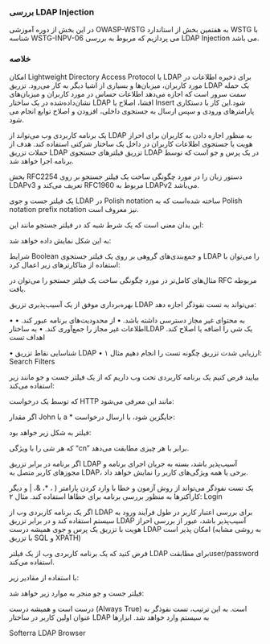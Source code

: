 ### بررسی LDAP Injection

در این بخش از دوره آموزشی OWASP-WSTG به هفتمین بخش از استاندارد WSTG با شناسه WSTG-INPV-06 می پردازیم که مربوط به بررسی LDAP Injection می باشد.

### خلاصه

امکان Lightweight Directory Access Protocol یا LDAP برای ذخیره اطلاعات در مورد کاربران، میزبان‌ها و بسیاری از اشیا دیگر به کار می‌رود. تزریق LDAP یک حمله سمت سرور است که اجازه می‌دهد اطلاعات حساس در مورد کاربران و میزبان‌های نشان‌داده‌شده در یک ساختار LDAP افشا، اصلاح یا Insert شود.این کار با دستکاری پارامترهای ورودی و سپس ارسال به جستجوی داخلی، افزودن و اصلاح توابع انجام می شود.

یک برنامه کاربردی وب می‌تواند از LDAP به منظور اجازه دادن به کاربران برای احراز هویت یا جستجوی اطلاعات کاربران در داخل یک ساختار شرکتی استفاده کند. هدف از حملات تزریق LDAP تزریق فیلترهای جستجوی LDAP در یک پرس و جو است که توسط برنامه اجرا خواهد شد.

بخش RFC2254 دستور زبان را در مورد چگونگی ساخت یک فیلتر جستجو بر روی LDAPv3 تعریف می‌کند و RFC1960 مربوط به LDAPv2 می‌باشد.

یک فیلتر جست و جوی LDAP در Polish notation ساخته شده‌است که به Polish notation prefix notation نیز معروف است.

این بدان معنی است که یک شرط شبه کد در فیلتر جستجو مانند این:

به این شکل نمایش داده خواهد شد:

شرایط Boolean و جمع‌بندی‌های گروهی بر روی یک فیلتر جستجوی LDAP را می‌توان با استفاده از متاکارترهای زیر اعمال کرد:

مثال‌های کامل‌تر در مورد چگونگی ساخت یک فیلتر جستجو را می‌توان در RFC مربوطه یافت.

بهره‌برداری موفق از یک آسیب‌پذیری تزریق LDAP می‌تواند به تست نفوذگر اجازه دهد:

• به محتوای غیر مجاز دسترسی داشته باشد.
• از محدودیت‌های برنامه عبور کند.
• اطلاعات غیر مجاز را جمع‌آوری کند.
• به ساختارLDAP یک شی را اضافه یا اصلاح کند.
اهداف تست

• شناسایی نقاط تزریق LDAP
• ارزیابی شدت تزریق
چگونه تست را انجام دهیم
مثال ۱: Search Filters

بیایید فرض کنیم یک برنامه کاربردی تحت وب داریم که از یک فیلتر جست و جو مانند زیر استفاده می‌کند:

که توسط یک درخواست HTTP مانند این معرفی می‌شود:

اگر مقدار John با a * جایگزین شود، با ارسال درخواست:

فیلتر به شکل زیر خواهد بود:

که هر شی را با ویژگی “cn” برابر با هر چیزی مطابقت می‌دهد.

اگر برنامه در برابر تزریق LDAP آسیب‌پذیر باشد، بسته به جریان اجرای برنامه و مجوزهای کاربر متصل به LDAP، برخی یا همه ویژگی‌های کاربر را نمایش خواهد داد.

یک تست نفوذگر می‌تواند از روش آزمون و خطا با وارد کردن پارامتر ( ‏، *، &، | و دیگر کاراکترها به منظور بررسی برنامه برای خطاها استفاده کند.
مثال ۲: Login

اگر یک برنامه کاربردی وب از LDAP برای بررسی اعتبار کاربر در طول فرآیند ورود به سیستم استفاده کند و در برابر تزریق LDAP آسیب‌پذیر باشد، عبور از بررسی احراز هویت با تزریق یک پرس و جوی همیشه درست LDAP امکان پذیر است (به روشی مشابه با تزریق SQL و XPATH)

فرض کنید که یک برنامه کاربردی وب از یک فیلتر LDAP برای مطابقتuser/password استفاده می‌کند.

با استفاده از مقادیر زیر:

فیلتر جست و جو منجر به موارد زیر خواهد شد:

درست است و همیشه درست (Always True) است. به این ترتیب، تست نفوذگر به عنوان اولین کاربر در ساختار LDAP به سیستم وارد خواهد شد.
ابزارها

Softerra LDAP Browser
